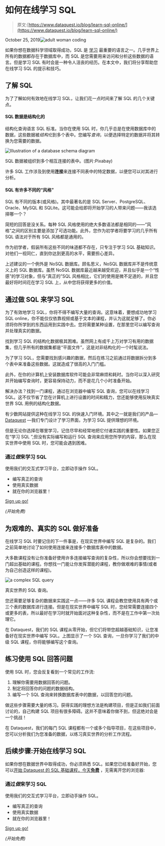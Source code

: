 # 如何在线学习 SQL

> 原文:[https://www.dataquest.io/blog/learn-sql-online/](https://www.dataquest.io/blog/learn-sql-online/)

October 25, 2019![adult woman coding](../Images/cdc2e6b785b61b9ff60af5f1248ea603.png)

如果你想在数据科学领域取得成功，SQL 是 [<u>学习</u>](https://www.dataquest.io/blog/why-sql-is-the-most-important-language-to-learn/) 最重要的语言之一。几乎世界上所有的数据都存在于数据库中，而 SQL 是您需要用来访问和分析这些数据的语言。但是学习 SQL 有时会是一种令人沮丧的经历。在本文中，我们将分享帮助您在线学习 SQL 的提示和技巧。

## 了解 SQL

为了了解如何有效地在线学习 SQL，让我们花一点时间来了解 SQL 的几个关键点。

#### SQL 数据是结构化的

结构化查询语言 SQL 标准。当你在使用 SQL 时，你几乎总是在使用数据库中的数据，这些数据被*结构化*到多个表中。您编写*查询*，以便选择特定的数据并将其转换为您需要的数据。

![Illustration of a database schema diagram](../Images/9b48aa4f2a71fcf7ff7c7973c0a6873b.png "sql-database-schema-1895779_1280")

SQL 数据被组织到多个相互连接的表中。(图片:Pixabay)

许多 SQL 工作涉及到使用**连接**来连接不同表中的特定数据，以便您可以对其进行分析。

#### SQL 有许多不同的“风格”

SQL 有不同的版本(或风格)。其中最著名的是 SQL Server、PostgreSQL、Oracle、MySQL 和 SQLite。这可能会给即将开始学习的人带来问题——我该选择哪一个？

简短的回答是没关系。每种 SQL 风格使用的绝大多数语法都是相同的——“风格”之间的区别主要是添加了可选功能。此外，您作为初学者将要学习的几乎所有 SQL 语法对于所有 SQL 风格都是通用的。

作为初学者，假装所有这些不同的味道都不存在，只专注于学习 SQL 基础知识。对他们一视同仁，直到你达到更高的水平，需要担心差异。

上述建议的一个例外是 NoSQL 数据库。顾名思义，NoSQL 数据库并不是传统意义上的 SQL 数据库。虽然 NoSQL 数据库最近越来越受欢迎，并且似乎是一个“性感”的学习对象，但与“真正的”SQL 风格相比，它们的使用是微不足道的，并且您最好将时间花在学习 SQL 上，从中您将获得更多的价值。

## 通过做 SQL 来学习 SQL

为了有效地学习 SQL，你将不得不编写大量的查询。这意味着，要想成功地学习 SQL online，你不能仅仅依靠视频或基于文本的课程，并认为这就足够了。你必须将你所学到的东西运用到实践中去。您将需要某种设置，在那里您可以编写查询并处理真实的数据。

找到学习 SQL 的结构化数据极其困难。虽然网上有成千上万对学习有用的数据集，但几乎所有的数据集都是“平面文件”，这是对非结构化的一个时髦说法。

为了学习 SQL，您需要找到感兴趣的数据，然后在练习之前通过将数据拆分到多个表中来准备这些数据。这就造成了很高的入门门槛。

此外，在你的计算机上安装数据库软件可能会非常麻烦和耗时。当你可以深入研究并开始编写查询时，更容易保持动力，而不是花几个小时准备开始。

解决办法？找到一门课程，通过在浏览器中编写 SQL 查询，您可以在线学习 SQL。这不仅节省了您在计算机上进行设置的时间和精力，您还能够使用反映真实世界 SQL 用例的结构化数据。

有少数网站提供这种在线学习 SQL 的快速入门环境。其中之一就是我们的产品— [<u>Dataquest</u>](https://www.dataquest.io/) —我们专门设计了学习界面，为学习 SQL 提供理想的环境。

但是无论你选择在哪里学习，记住尽早和经常地把它付诸实践的重要性。如果您正在“学习 SQL ”,但没有实际编写和运行 SQL 查询来应用您所学的内容，那么在现实世界中使用 SQL 时，您可能会遇到困难。

### 通过*做*来学习 SQL

使用我们的交互式学习平台，立即动手操作 SQL。

*   编写真正的查询
*   使用真实数据
*   就在你的浏览器里！

[Sign up go!](https://app.dataquest.io/signup)

*(开始免费)*

## 为艰难的、真实的 SQL 做好准备

在线学习 SQL 时要记住的下一件事是，在现实世界中编写 SQL 是复杂的。我们之前简单地讨论了如何使用连接来连接多个数据库表中的数据。

大多数课程没有让你准备好使用许多连接编写查询的复杂性，所以你会想要找到一门超出基础的课程。你想找一门能让你发挥潜能的课程，教你做艰难的事情(或者为自己创造这样的课程)。

![a complex SQL query](../Images/1392476e89378a48e6c3040d9a93cee4.png "dataquest_sql")

真实世界的 SQL 查询。

您还需要足够复杂的数据来实践这一点——许多 SQL 课程会教您使用具有两个或三个表的数据库进行连接。但是在现实世界中编写 SQL 时，您经常需要连接四个或更多的表，所以最好在学习时就开始面对这种复杂性，而不是在工作中第一次处理它。

在 Dataquest，我们的 SQL 课程从零开始，但它们将带您超越基础知识，让您准备好在现实世界中编写 SQL。上图显示了一个 SQL 查询，一旦你学习了我们的中级 SQL 课程，你将能够编写这个查询。

## 练习使用 SQL 回答问题

使用 SQL 时，您会反复看到一个常见的工作流:

1.  理解你需要用数据回答的问题。
2.  制定将回答你的问题的数据结构。
3.  编写一个 SQL 查询来转换数据库表中的数据，以回答您的问题。

做这些步骤需要大量的练习。获得实践的理想方法是构建项目，但是正如我们前面讨论的，自己构建 SQL 项目有很多障碍。这并不意味着你做不到，但这绝对会是一个挑战！

在 Dataquest，我们的每门 SQL 课程都有一个或多个指导项目，在这些项目中，您可以分析我们为您准备的数据，以练习真实世界的分析工作流程。

## 后续步骤:开始在线学习 SQL

如果你想在数据世界中取得成功，你必须熟悉 SQL。如果您已经准备好开始，您可以[开始 Dataquest 的 SQL 基础课程，今天**免费**](https://app.dataquest.io/signup?lesson=252&source=https://www.dataquest.io/blog/learn-sql-online/) ，无需离开您的浏览器:

### 通过*做*来学习 SQL

使用我们的交互式学习平台，立即动手操作 SQL。

*   编写真正的查询
*   使用真实数据
*   就在你的浏览器里！

[Sign up go!](https://app.dataquest.io/signup)

*(开始免费)*